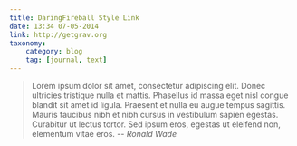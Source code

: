 ```yaml
---
title: DaringFireball Style Link
date: 13:34 07-05-2014
link: http://getgrav.org
taxonomy:
    category: blog
    tag: [journal, text]
---
```


> Lorem ipsum dolor sit amet, consectetur adipiscing elit. Donec ultricies tristique nulla et mattis. Phasellus id massa eget nisl congue blandit sit amet id ligula. Praesent et nulla eu augue tempus sagittis. Mauris faucibus nibh et nibh cursus in vestibulum sapien egestas. Curabitur ut lectus tortor. Sed ipsum eros, egestas ut eleifend non, elementum vitae eros.
> -- <cite> Ronald Wade</cite>
